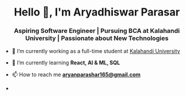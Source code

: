 <h1 align="center">Hello 👋, I'm Aryadhiswar Parasar</h1>
<h3 align="center">Aspiring Software Engineer | Pursuing BCA at Kalahandi University | Passionate about New Technologies</h3>

- 🔭 I’m currently working as a full-time student at [Kalahandi University](https://kalahandiuniversity.ac.in/index/)

- 🌱 I’m currently learning **React, AI & ML, SQL**

- 📫 How to reach me **aryanparashar165@gmail.com**
- 
